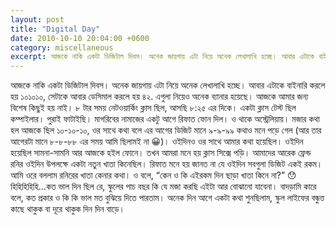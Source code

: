 ```yaml
---
layout: post
title: "Digital Day"
date: 2010-10-10 20:04:00 +0600
category: miscellaneous
excerpt: আজকে নাকি একটা ডিজিটাল দিবস। অনেক জায়গায় এটা নিয়ে অনেক লেখালাখি হচ্ছে। আবার এটাকে বাইনারি করলে হয় ১০১০১০, সেটাকে আবার ডেসিমাল করলে হয় ৪২. এগুলা নিয়েও অনেক ব্যানার হয়েছে
---
```


আজকে নাকি একটা ডিজিটাল দিবস। অনেক জায়গায় এটা নিয়ে অনেক লেখালাখি হচ্ছে। আবার এটাকে বাইনারি করলে হয় ১০১০১০, সেটাকে আবার ডেসিমাল করলে হয় ৪২. এগুলা নিয়েও অনেক ব্যানার হয়েছে। আজকে আমার জন্য বিশেষ কিছুই হয় নাই। ৮ টার সময় নেটওয়ার্কিং ক্লাস ছিল, আসছি ৮:২৫ এর দিকে। একটা ক্লাস টেস্ট ছিল কম্পাইলার। পুরাই ফাটাইছি। মাগরিবের নামাজের একটু আগে রিফাত ফোন দিল। ও থাকে অস্ট্রেলিয়ায়। মজার কথা হল আজকে ছিল ১০-১০-১০, ওর সাথে কথা বলে এর আগের ডিজিট মানে ৯-৯-৯৯ কথাও মনে পড়ে গেল (আর তার আগেরটা মানে ৮-৮-৮৮ এর সময় আমি ছিলামই না 😀)। ওইদিনও ওর সাথে আমার কথা হয়েছিল। ওইদিন হয়েছিল সামনা-সামনি আর আজকে হইল ফোনে। তখন আমরা মনে হয় ক্লাস সিক্সে পড়ি। আমাদের আরেক ফ্রেন্ড রনির ওইদিন উপলক্ষে একটা নতুন খাতা কিনেছিল। রিফাত মনে হয় জানত না যে ওইদিন সবগুলা ডিজিট একই রকম। আমি ওরে বললাম রনিরের খাতা কেনার কথা। ও বলে, “কেন ও কি এইরকম দিন ছাড়া খাতা কিনে না?” 😯 হিহিহিহিহি…কত ভাল দিন ছিল রে, স্কুলের পাচ বছর কি যে মজা করছি এইটা আর বোঝানো যাবেনা। বাদড়ামি কারে বলে, কত প্রকার ও কি কি ভাল মত বুঝিয়ে দিতে পারতাম। অনেক দিন আগে একটা কথা শুনছিলাম, স্কুল লাইফের বন্ধুত্ত কাছে থাকুক বা দূরে থাকুক দিন দিন বাড়ে।
